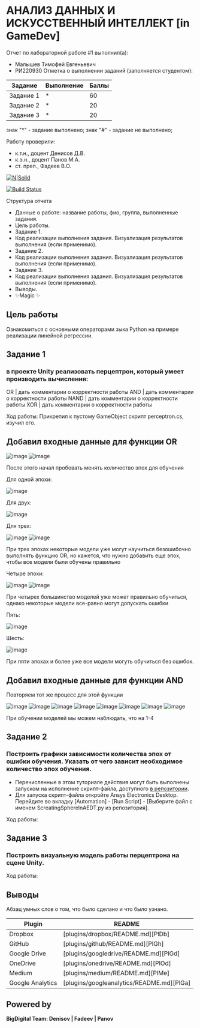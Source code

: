 # АНАЛИЗ ДАННЫХ И ИСКУССТВЕННЫЙ ИНТЕЛЛЕКТ [in GameDev]
Отчет по лабораторной работе #1 выполнил(а):
- Малышев Тимофей Евгеньевич
- РИ220930
Отметка о выполнении заданий (заполняется студентом):

| Задание | Выполнение | Баллы |
| ------ | ------ | ------ |
| Задание 1 | * | 60 |
| Задание 2 | * | 20 |
| Задание 3 | * | 20 |

знак "*" - задание выполнено; знак "#" - задание не выполнено;

Работу проверили:
- к.т.н., доцент Денисов Д.В.
- к.э.н., доцент Панов М.А.
- ст. преп., Фадеев В.О.

[![N|Solid](https://cldup.com/dTxpPi9lDf.thumb.png)](https://nodesource.com/products/nsolid)

[![Build Status](https://travis-ci.org/joemccann/dillinger.svg?branch=master)](https://travis-ci.org/joemccann/dillinger)

Структура отчета

- Данные о работе: название работы, фио, группа, выполненные задания.
- Цель работы.
- Задание 1.
- Код реализации выполнения задания. Визуализация результатов выполнения (если применимо).
- Задание 2.
- Код реализации выполнения задания. Визуализация результатов выполнения (если применимо).
- Задание 3.
- Код реализации выполнения задания. Визуализация результатов выполнения (если применимо).
- Выводы.
- ✨Magic ✨

## Цель работы
Ознакомиться с основными операторами зыка Python на примере реализации линейной регрессии.

## Задание 1
### в проекте Unity реализовать перцептрон, который умеет производить вычисления:
OR | дать комментарии о корректности работы
AND | дать комментарии о корректности работы
NAND | дать комментарии о корректности работы
XOR | дать комментарии о корректности работы

Ход работы:
Прикрепил к пустому GameObject скрипт perceptron.cs, изучил его. 

## Добавил входные данные для функции OR
![image](https://github.com/Slry1/AD/assets/129071869/ddd09606-a659-4eca-b9a5-95e31dcd4497)
![image](https://github.com/Slry1/AD/assets/129071869/d87f7300-799b-4227-b1da-c8d13d99eb2d)

После этого начал пробовать менять количество эпох для обучения

Для одной эпохи:

![image](https://github.com/Slry1/AD/assets/129071869/d3831170-bc55-43fb-93ec-e01cd6d16cd6)

Для двух:

![image](https://github.com/Slry1/AD/assets/129071869/50447eb6-dc51-4981-8867-9bf6ff34f965)

Для трех:

![image](https://github.com/Slry1/AD/assets/129071869/384b40c1-6396-41c0-ade5-0231bbfe1c14)
![image](https://github.com/Slry1/AD/assets/129071869/f45c862a-c3ce-4d2c-813b-8b0276117d63)

При трех эпохах некоторые модели уже могут научиться безошибочно выполнять функцию OR, но кажется, что нужно добавить еще эпох, чтобы все модели были обучены правильно

Четыре эпохи:

![image](https://github.com/Slry1/AD/assets/129071869/c37a3add-5842-4d80-aeba-9e9b21b7f007)
![image](https://github.com/Slry1/AD/assets/129071869/18b319a1-0102-46aa-9a08-dc6dfadf0031)

При четырех большинство моделей уже может правильно обучиться, однако некоторые модели все-равно могут допускать ошибки

Пять:

![image](https://github.com/Slry1/AD/assets/129071869/b1fac503-4d48-478b-9527-f2ff266e2c77)

Шесть:

![image](https://github.com/Slry1/AD/assets/129071869/1ff06acb-f06f-409d-8b23-2dca7d0035b4)

При пяти эпохах и более уже все модели могуть обучиться без ошибок.

## Добавил входные данные для функции AND

Повторяем тот же процесс для этой функции

![image](https://github.com/Slry1/AD/assets/129071869/c6167a10-b38f-4cd3-b728-94fa25903ac1)
![image](https://github.com/Slry1/AD/assets/129071869/7b36d038-1518-4990-940c-4ce7360a16f7)
![image](https://github.com/Slry1/AD/assets/129071869/7b877f10-f107-4c5f-b85b-ab9912fda557)
![image](https://github.com/Slry1/AD/assets/129071869/811781dc-32c7-4d37-abb0-5e2ea68ab09a)
![image](https://github.com/Slry1/AD/assets/129071869/470a39f9-e24a-46bb-bdb3-d1683167e16b)
![image](https://github.com/Slry1/AD/assets/129071869/ef1e1a27-fb64-4204-b091-0759125364b1)
![image](https://github.com/Slry1/AD/assets/129071869/b8dec21c-a38a-4443-a576-55f74b442ecb)
![image](https://github.com/Slry1/AD/assets/129071869/4f72ffb1-9fd6-4c35-808b-ce2a3ca787cf)

При обучении моделей мы можем наблюдать, что на 1-4





## Задание 2
### Построить графики зависимости количества эпох от ошибки  обучения. Указать от чего зависит необходимое количество эпох обучения.
- Перечисленные в этом туториале действия могут быть выполнены запуском на исполнение скрипт-файла, доступного [в репозитории](https://github.com/Den1sovDm1triy/hfss-scripting/blob/main/ScreatingSphereInAEDT.py).
- Для запуска скрипт-файла откройте Ansys Electronics Desktop. Перейдите во вкладку [Automation] - [Run Script] - [Выберите файл с именем ScreatingSphereInAEDT.py из репозитория].

Ход работы:


## Задание 3
### Построить визуальную модель работы перцептрона на сцене Unity.

Ход работы:


## Выводы

Абзац умных слов о том, что было сделано и что было узнано.

| Plugin | README |
| ------ | ------ |
| Dropbox | [plugins/dropbox/README.md][PlDb] |
| GitHub | [plugins/github/README.md][PlGh] |
| Google Drive | [plugins/googledrive/README.md][PlGd] |
| OneDrive | [plugins/onedrive/README.md][PlOd] |
| Medium | [plugins/medium/README.md][PlMe] |
| Google Analytics | [plugins/googleanalytics/README.md][PlGa] |

## Powered by

**BigDigital Team: Denisov | Fadeev | Panov**
